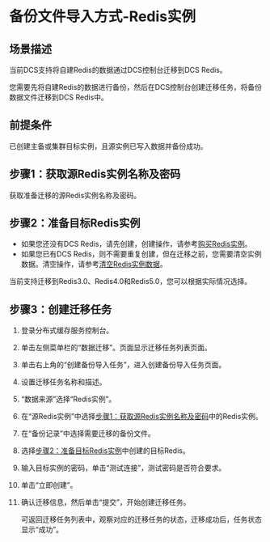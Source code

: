 # 备份文件导入方式-Redis实例<a name="ZH-CN_TOPIC_0000001121758746"></a>

## 场景描述<a name="zh-cn_topic_0179456697_zh-cn_topic_0177563520_section2033617489354"></a>

当前DCS支持将自建Redis的数据通过DCS控制台迁移到DCS Redis。

您需要先将自建Redis的数据进行备份，然后在DCS控制台创建迁移任务，将备份数据文件迁移到DCS Redis中。

## 前提条件<a name="zh-cn_topic_0179456697_zh-cn_topic_0177563520_section393611177"></a>

已创建主备或集群目标实例，且源实例已写入数据并备份成功。

## 步骤1：获取源Redis实例名称及密码<a name="section15805239143710"></a>

获取准备迁移的源Redis实例名称及密码。

## 步骤2：准备目标Redis实例<a name="zh-cn_topic_0179456697_zh-cn_topic_0177563520_section1128152020384"></a>

-   如果您还没有DCS Redis，请先创建，创建操作，请参考[购买Redis实例](购买Redis实例.md)。
-   如果您已有DCS Redis，则不需要重复创建，但在迁移之前，您需要清空实例数据。清空操作，请参考[清空Redis实例数据](清空实例数据.md)。

当前支持迁移到Redis3.0、Redis4.0和Redis5.0，您可以根据实际情况选择。

## 步骤3：创建迁移任务<a name="section16191930515"></a>

1.  登录分布式缓存服务控制台。
2.  单击左侧菜单栏的“数据迁移”。页面显示迁移任务列表页面。
3.  单击右上角的“创建备份导入任务”，进入创建备份导入任务页面。
4.  设置迁移任务名称和描述。
5.  “数据来源”选择“Redis实例”。
6.  在“源Redis实例”中选择[步骤1：获取源Redis实例名称及密码](#section15805239143710)中的Redis实例。
7.  在“备份记录”中选择需要迁移的备份文件。
8.  选择[步骤2：准备目标Redis实例](#zh-cn_topic_0179456697_zh-cn_topic_0177563520_section1128152020384)中创建的目标Redis。
9.  输入目标实例的密码，单击“测试连接”，测试密码是否符合要求。
10. 单击“立即创建”。
11. 确认迁移信息，然后单击“提交”，开始创建迁移任务。

    可返回迁移任务列表中，观察对应的迁移任务的状态，迁移成功后，任务状态显示“成功”。


